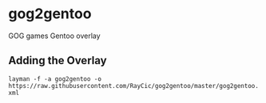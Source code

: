# gog2gentoo
GOG games Gentoo overlay

## Adding the Overlay
`layman -f -a gog2gentoo -o https://raw.githubusercontent.com/RayCic/gog2gentoo/master/gog2gentoo.xml`
